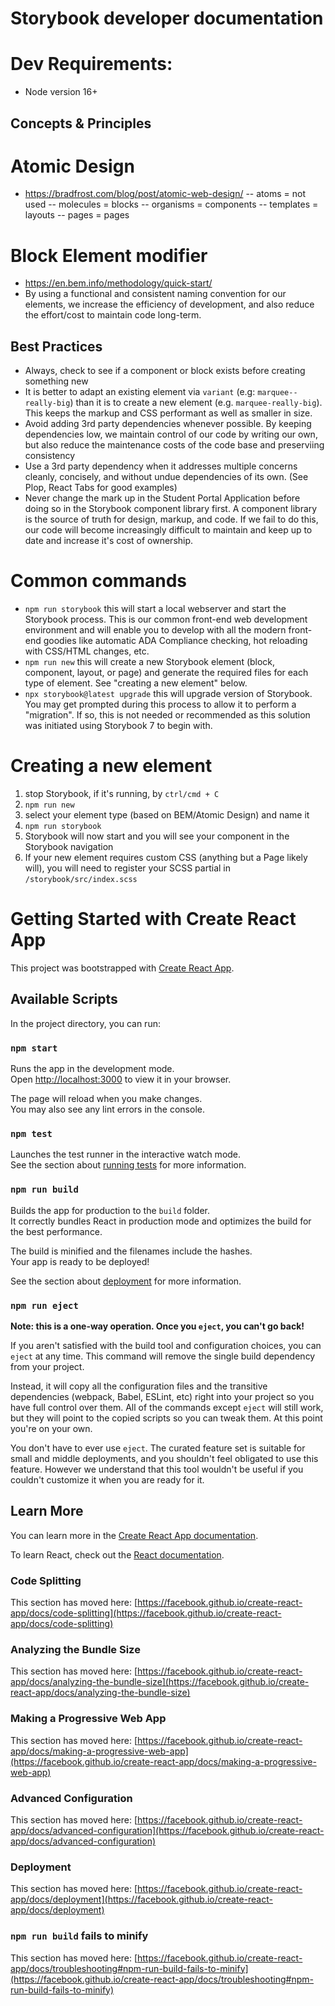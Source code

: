 # Storybook developer documentation

# Dev Requirements:
- Node version 16+

## Concepts & Principles
# Atomic Design
- https://bradfrost.com/blog/post/atomic-web-design/
-- atoms = not used
-- molecules = blocks
-- organisms = components
-- templates = layouts
-- pages = pages

# Block Element modifier 
- https://en.bem.info/methodology/quick-start/
- By using a functional and consistent naming convention for our elements, we increase the efficiency of development, and also reduce the effort/cost to maintain code long-term. 

## Best Practices
- Always, check to see if a component or block exists before creating something new
- It is better to adapt an existing element via `variant` (e.g: `marquee--really-big`) than it is to create a new element (e.g. `marquee-really-big`). This keeps the markup and CSS performant as well as smaller in size.
- Avoid adding 3rd party dependencies whenever possible. By keeping dependencies low, we maintain control of our code by writing our own, but also reduce the maintenance costs of the code base and preserviing consistency
- Use a 3rd party dependency when it addresses multiple concerns cleanly, concisely, and without undue dependencies of its own. (See Plop, React Tabs for good examples)
- Never change the mark up in the Student Portal Application before doing so in the Storybook component library first. A component library is the source of truth for design, markup, and code. If we fail to do this, our code will become increasingly difficult to maintain and keep up to date and increase it's cost of ownership. 

# Common commands
- `npm run storybook` this will start a local webserver and start the Storybook process. This is our common front-end web development environment and will enable you to develop with all the modern front-end goodies like automatic ADA Compliance checking, hot reloading with CSS/HTML changes, etc.
- `npm run new` this will create a new Storybook element (block, component, layout, or page) and generate the required files for each type of element. See "creating a new element" below.
- `npx storybook@latest upgrade` this will upgrade version of Storybook. You may get prompted during this process to allow it to perform a "migration". If so, this is not needed or recommended as this solution was initiated using Storybook 7 to begin with.

# Creating a new element
1. stop Storybook, if it's running, by `ctrl/cmd + C`
2. `npm run new`
3. select your element type (based on BEM/Atomic Design) and name it
4. `npm run storybook`
5. Storybook will now start and you will see your component in the Storybook navigation
6. If your new element requires custom CSS (anything but a Page likely will), you will need to register your SCSS partial in `/storybook/src/index.scss`


# Getting Started with Create React App

This project was bootstrapped with [Create React App](https://github.com/facebook/create-react-app).

## Available Scripts

In the project directory, you can run:

### `npm start`

Runs the app in the development mode.\
Open [http://localhost:3000](http://localhost:3000) to view it in your browser.

The page will reload when you make changes.\
You may also see any lint errors in the console.

### `npm test`

Launches the test runner in the interactive watch mode.\
See the section about [running tests](https://facebook.github.io/create-react-app/docs/running-tests) for more information.

### `npm run build`

Builds the app for production to the `build` folder.\
It correctly bundles React in production mode and optimizes the build for the best performance.

The build is minified and the filenames include the hashes.\
Your app is ready to be deployed!

See the section about [deployment](https://facebook.github.io/create-react-app/docs/deployment) for more information.

### `npm run eject`

**Note: this is a one-way operation. Once you `eject`, you can't go back!**

If you aren't satisfied with the build tool and configuration choices, you can `eject` at any time. This command will remove the single build dependency from your project.

Instead, it will copy all the configuration files and the transitive dependencies (webpack, Babel, ESLint, etc) right into your project so you have full control over them. All of the commands except `eject` will still work, but they will point to the copied scripts so you can tweak them. At this point you're on your own.

You don't have to ever use `eject`. The curated feature set is suitable for small and middle deployments, and you shouldn't feel obligated to use this feature. However we understand that this tool wouldn't be useful if you couldn't customize it when you are ready for it.

## Learn More

You can learn more in the [Create React App documentation](https://facebook.github.io/create-react-app/docs/getting-started).

To learn React, check out the [React documentation](https://reactjs.org/).

### Code Splitting

This section has moved here: [https://facebook.github.io/create-react-app/docs/code-splitting](https://facebook.github.io/create-react-app/docs/code-splitting)

### Analyzing the Bundle Size

This section has moved here: [https://facebook.github.io/create-react-app/docs/analyzing-the-bundle-size](https://facebook.github.io/create-react-app/docs/analyzing-the-bundle-size)

### Making a Progressive Web App

This section has moved here: [https://facebook.github.io/create-react-app/docs/making-a-progressive-web-app](https://facebook.github.io/create-react-app/docs/making-a-progressive-web-app)

### Advanced Configuration

This section has moved here: [https://facebook.github.io/create-react-app/docs/advanced-configuration](https://facebook.github.io/create-react-app/docs/advanced-configuration)

### Deployment

This section has moved here: [https://facebook.github.io/create-react-app/docs/deployment](https://facebook.github.io/create-react-app/docs/deployment)

### `npm run build` fails to minify

This section has moved here: [https://facebook.github.io/create-react-app/docs/troubleshooting#npm-run-build-fails-to-minify](https://facebook.github.io/create-react-app/docs/troubleshooting#npm-run-build-fails-to-minify)
